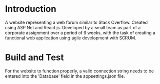 # Introduction 
A website representing a web forum similar to Stack Overflow. Created using ASP.Net and React.js.
Developed by a small team as part of a corporate assignment over a period of 6 weeks, with the task of creating a functional web application using agile development with SCRUM.

# Build and Test
For the website to function properly, a valid connection string needs to be entered into the 'Database' field in the appsettings.json file.

